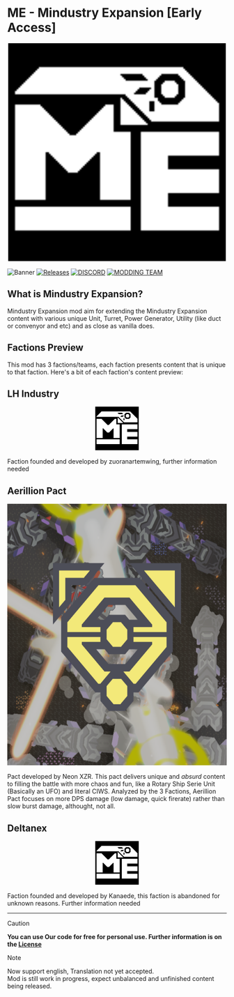 # ME - Mindustry Expansion [Early Access]

<p align="center"><img src="https://github.com/zuoranartemwing/MindustryExpansion/blob/main/icon.png" alt="logo" height="500" width="500"></p>

![Banner](https://github.com/zuoranartemwing/MindustryExpansion/blob/main/assests/img/banner.png)
[![Releases](https://img.shields.io/badge/Mindustry_Expansion-RELEASES-brightgreen?style=flat-square&logo=github&logoColor=white
)](https://github.com/zuoranartemwing/MindustryExpansion/releases)
[![DISCORD](https://img.shields.io/badge/Discord-JOIN-blue?style=flat-square&logo=discord&logoColor=blue)](https://discord.gg/YR2QfxAuue) [![MODDING TEAM](https://img.shields.io/badge/Modding-Team-brightgreen?style=flat-square&logo=github&logoColor=white
)](https://github.com/zuoranartemwing/MindustryExpansion/blob/main/mod-team.md)

## What is Mindustry Expansion?
Mindustry Expansion mod aim for extending the Mindustry Expansion content with various unique Unit, Turret, Power Generator, Utility (like duct or convenyor and etc) and     as close as vanilla does.

## Factions Preview
This mod has 3 factions/teams, each faction presents content that is unique to that faction. Here's a bit of each faction's content preview:

## LH Industry
<p align="center"><img src="https://github.com/zuoranartemwing/MindustryExpansion/blob/main/icon.png" height="100" width="100"></p>

Faction founded and developed by zuoranartemwing, further information needed

## Aerillion Pact
<p align="center"><img src="https://github.com/NEON-XZR/testing-repo/blob/main/aerillion.png" height="600" width="600"></p>

Pact developed by Neon XZR. This pact delivers unique and *absurd* content to filling the battle with more chaos and fun, like a Rotary Ship Serie Unit (Basically an UFO) and literal CIWS. Analyzed by the 3 Factions, Aerillion Pact focuses on more DPS damage (low damage, quick firerate) rather than slow burst damage, althought, not all.

## Deltanex
<p align="center"><img src="https://github.com/zuoranartemwing/MindustryExpansion/blob/main/icon.png" height="100" width="100"></p>

Faction founded and developed by Kanaede, this faction is abandoned for unknown reasons. Further information needed

---

> [!CAUTION]
> **You can use Our code for free for personal use. Further information is on the [License](https://github.com/zuoranartemwing/MindustryExpansion/blob/main/LICENSE.md)**

> [!NOTE]
> Now support english, Translation not yet accepted.
> <br>Mod is still work in progress, expect unbalanced and unfinished content being released.
